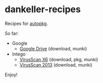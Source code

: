 dankeller-recipes
=======

Recipes for [autopkg](https://github.com/autopkg/autopkg).

So far:

* Google
	* [Google Drive](GoogleDrive) (download, munki)
* Intego
	* [VirusScan X6](VirusBarrierX6) (download, pkg, munki)
	* [VirusScan 2013](VirusBarrier2013) (download, munki)

Enjoy!